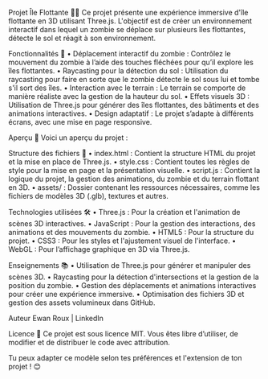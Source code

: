 Projet Île Flottante 🌴✨
Ce projet présente une expérience immersive d'île flottante en 3D utilisant Three.js. L'objectif est de créer un environnement interactif dans lequel un zombie se déplace sur plusieurs îles flottantes, détecte le sol et réagit à son environnement.

Fonctionnalités 🚀
• Déplacement interactif du zombie : Contrôlez le mouvement du zombie à l’aide des touches fléchées pour qu’il explore les îles flottantes.
• Raycasting pour la détection du sol : Utilisation du raycasting pour faire en sorte que le zombie détecte le sol sous lui et tombe s'il sort des îles.
• Interaction avec le terrain : Le terrain se comporte de manière réaliste avec la gestion de la hauteur du sol.
• Effets visuels 3D : Utilisation de Three.js pour générer des îles flottantes, des bâtiments et des animations interactives.
• Design adaptatif : Le projet s’adapte à différents écrans, avec une mise en page responsive.

Aperçu 📸
Voici un aperçu du projet :

Structure des fichiers 📂
• index.html : Contient la structure HTML du projet et la mise en place de Three.js.
• style.css : Contient toutes les règles de style pour la mise en page et la présentation visuelle.
• script.js : Contient la logique du projet, la gestion des animations, du zombie et du terrain flottant en 3D.
• assets/ : Dossier contenant les ressources nécessaires, comme les fichiers de modèles 3D (.glb), textures et autres.

Technologies utilisées 🛠️
• Three.js : Pour la création et l'animation de scènes 3D interactives.
• JavaScript : Pour la gestion des interactions, des animations et des mouvements du zombie.
• HTML5 : Pour la structure du projet.
• CSS3 : Pour les styles et l'ajustement visuel de l'interface.
• WebGL : Pour l’affichage graphique en 3D via Three.js.

Enseignements 📚
• Utilisation de Three.js pour générer et manipuler des scènes 3D.
• Raycasting pour la détection d'intersections et la gestion de la position du zombie.
• Gestion des déplacements et animations interactives pour créer une expérience immersive.
• Optimisation des fichiers 3D et gestion des assets volumineux dans GitHub.

Auteur
Ewan Roux | LinkedIn

Licence 📄
Ce projet est sous licence MIT. Vous êtes libre d’utiliser, de modifier et de distribuer le code avec attribution.

Tu peux adapter ce modèle selon tes préférences et l'extension de ton projet ! 😊
